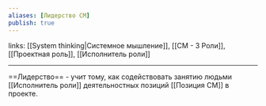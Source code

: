 ```yaml
---
aliases: [Лидерство СМ]
publish: true
---
```

links: [[System thinking|Системное мышление]], [[СМ - 3 Роли]], [[Проектная роль]], [[Исполнитель роли]] 

---

==Лидерство== - учит тому, как содействовать занятию людьми [[Исполнитель роли]]  деятельностных позиций [[Позиция СМ]] в проекте.